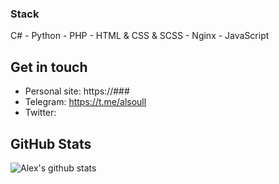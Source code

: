 ### Stack
C# - Python - PHP - 
HTML & CSS & SCSS - 
Nginx - 
JavaScript

## Get in touch
- Personal site: https://###
- Telegram: https://t.me/alsoull
- Twitter: 

## GitHub Stats
![Alex's github stats](https://github-readme-stats.vercel.app/api?username=zchk0&show_icons=true&theme=default)

<!--
**zchk0/zchk0** is a ✨ _special_ ✨ repository because its `README.md` (this file) appears on your GitHub profile.

Here are some ideas to get you started:

- 🔭 I’m currently working on ...
- 🌱 I’m currently learning ...
- 👯 I’m looking to collaborate on ...
- 🤔 I’m looking for help with ...
- 💬 Ask me about ...
- 📫 How to reach me: ...
- 😄 Pronouns: ...
- ⚡ Fun fact: ...
-->

<!--
- Webpack
- JavaScript & TypeScript 
- HTML5
-->
